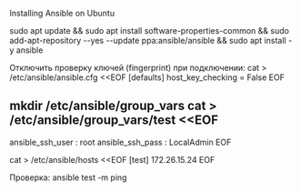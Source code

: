 Installing Ansible on Ubuntu

sudo apt update && sudo apt install software-properties-common && sudo add-apt-repository --yes --update ppa:ansible/ansible && sudo apt install -y ansible

Отключить проверку ключей (fingerprint) при подключении:
cat > /etc/ansible/ansible.cfg <<EOF
[defaults]
host_key_checking = False
EOF






mkdir /etc/ansible/group_vars
cat > /etc/ansible/group_vars/test <<EOF 
---
ansible_ssh_user : root
ansible_ssh_pass : LocalAdmin
EOF

cat > /etc/ansible/hosts <<EOF
[test]
172.26.15.24
EOF

Проверка: ansible test -m ping

